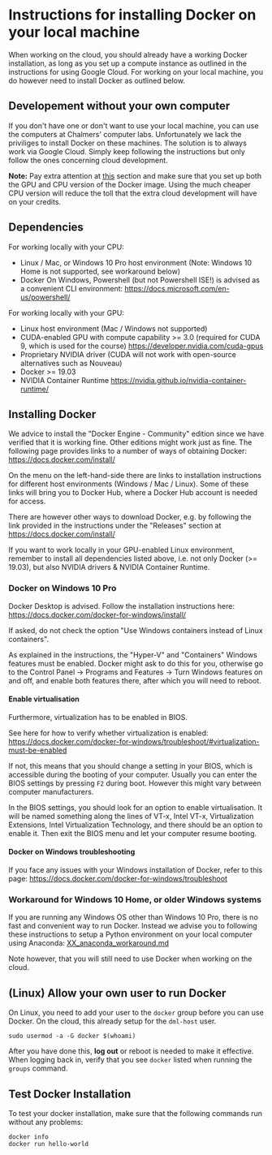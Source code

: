 # Instructions for installing Docker on your local machine
When working on the cloud, you should already have a working Docker installation, as long as you set up a compute instance as outlined in the instructions for using Google Cloud. For working on your local machine, you do however need to install Docker as outlined below.

## Developement without your own computer
If you don't have one or don't want to use your local machine, you can use the computers at Chalmers' computer labs.
Unfortunately we lack the priviliges to install Docker on these machines. The solution is to always work via Google Cloud.
Simply keep following the instructions but only follow the ones concerning cloud development.

**Note:** Pay extra attention at [this](https://github.com/JulianoLagana/deep-machine-learning/blob/master/Instructions/03_using_google_cloud.md#5-if-needed-create-a-cpu-only-instance)
section and make sure that you set up both the GPU and CPU version of the Docker image.
Using the much cheaper CPU version will reduce the toll that the extra cloud development will have on your credits.

## Dependencies
For working locally with your CPU:
* Linux / Mac, or Windows 10 Pro host environment (Note: Windows 10 Home is not supported, see workaround below)
* Docker
On Windows, Powershell (but not Powershell ISE!) is advised as a convenient CLI environment:
https://docs.microsoft.com/en-us/powershell/

For working locally with your GPU:
* Linux host environment (Mac / Windows not supported)
* CUDA-enabled GPU with compute capability >= 3.0 (required for CUDA 9, which is used for the course) https://developer.nvidia.com/cuda-gpus
* Proprietary NVIDIA driver (CUDA will not work with open-source alternatives such as Nouveau)
* Docker >= 19.03
* NVIDIA Container Runtime https://nvidia.github.io/nvidia-container-runtime/

## Installing Docker
We advice to install the "Docker Engine - Community" edition since we have verified that it is working fine. Other editions might work just as fine.
The following page provides links to a number of ways of obtaining Docker:
https://docs.docker.com/install/

On the menu on the left-hand-side there are links to installation instructions for different host environments (Windows / Mac / Linux). Some of these links will bring you to Docker Hub, where a Docker Hub account is needed for access.

There are however other ways to download Docker, e.g. by following the link provided in the instructions under the "Releases" section at https://docs.docker.com/install/

If you want to work locally in your GPU-enabled Linux environment, remember to install all dependencies listed above, i.e. not only Docker (>= 19.03), but also NVIDIA drivers & NVIDIA Container Runtime.

### Docker on Windows 10 Pro
Docker Desktop is advised. Follow the installation instructions here: https://docs.docker.com/docker-for-windows/install/

If asked, do not check the option "Use Windows containers instead of Linux containers".

As explained in the instructions, the "Hyper-V" and "Containers" Windows features must be enabled. Docker might ask to do this for you, otherwise go to the Control Panel -> Programs and Features -> Turn Windows features on and off, and enable both features there, after which you will need to reboot.

#### Enable virtualisation
Furthermore, virtualization has to be enabled in BIOS.

See here for how to verify whether virtualization is enabled: https://docs.docker.com/docker-for-windows/troubleshoot/#virtualization-must-be-enabled

If not, this means that you should change a setting in your BIOS, which is accessible during the booting of your computer.
Usually you can enter the BIOS settings by pressing `F2` during boot.
However this might vary between computer manufacturers.

In the BIOS settings, you should look for an option to enable virtualisation.
It will be named something along the lines of VT-x, Intel VT-x, Virtualization Extensions, Intel Virtualization Technology,
and there should be an option to enable it.
Then exit the BIOS menu and let your computer resume booting.

#### Docker on Windows troubleshooting
If you face any issues with your Windows installation of Docker, refer to this page: https://docs.docker.com/docker-for-windows/troubleshoot

### Workaround for Windows 10 Home, or older Windows systems
If you are running any Windows OS other than Windows 10 Pro, there is no fast and convenient way to run Docker. Instead we advise you to following these instructions to setup a Python environment on your local computer using Anaconda: [XX_anaconda_workaround.md](XX_anaconda_workaround.md)

Note however, that you will still need to use Docker when working on the cloud.

## (Linux) Allow your own user to run Docker
On Linux, you need to add your user to the `docker` group before you can use Docker. On the cloud, this already setup for the `dml-host` user.
```
sudo usermod -a -G docker $(whoami)
```
After you have done this, **log out** or reboot is needed to make it effective. When logging back in, verify that you see `docker` listed when running the `groups` command.

## Test Docker Installation
To test your docker installation, make sure that the following commands run without any problems:
```
docker info
docker run hello-world
```
